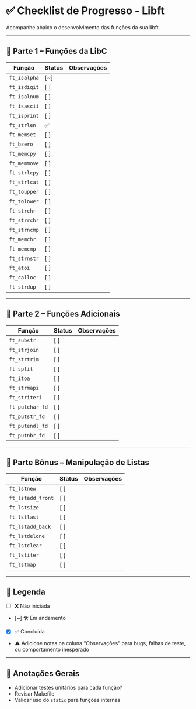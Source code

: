 # ✅ Checklist de Progresso - Libft

Acompanhe abaixo o desenvolvimento das funções da sua libft.

---

## 🔹 Parte 1 – Funções da LibC

| Função         | Status   | Observações |
|----------------|----------|-------------|
| `ft_isalpha`   | [~]      |             |
| `ft_isdigit`   | [ ]      |             |
| `ft_isalnum`   | [ ]      |             |
| `ft_isascii`   | [ ]      |             |
| `ft_isprint`   | [ ]      |             |
| `ft_strlen`    | ✅       |             |
| `ft_memset`    | [ ]      |             |
| `ft_bzero`     | [ ]      |             |
| `ft_memcpy`    | [ ]      |             |
| `ft_memmove`   | [ ]      |             |
| `ft_strlcpy`   | [ ]      |             |
| `ft_strlcat`   | [ ]      |             |
| `ft_toupper`   | [ ]      |             |
| `ft_tolower`   | [ ]      |             |
| `ft_strchr`    | [ ]      |             |
| `ft_strrchr`   | [ ]      |             |
| `ft_strncmp`   | [ ]      |             |
| `ft_memchr`    | [ ]      |             |
| `ft_memcmp`    | [ ]      |             |
| `ft_strnstr`   | [ ]      |             |
| `ft_atoi`      | [ ]      |             |
| `ft_calloc`    | [ ]      |             |
| `ft_strdup`    | [ ]      |             |

---

## 🔹 Parte 2 – Funções Adicionais

| Função         | Status   | Observações |
|----------------|----------|-------------|
| `ft_substr`    | [ ]      |             |
| `ft_strjoin`   | [ ]      |             |
| `ft_strtrim`   | [ ]      |             |
| `ft_split`     | [ ]      |             |
| `ft_itoa`      | [ ]      |             |
| `ft_strmapi`   | [ ]      |             |
| `ft_striteri`  | [ ]      |             |
| `ft_putchar_fd`| [ ]      |             |
| `ft_putstr_fd` | [ ]      |             |
| `ft_putendl_fd`| [ ]      |             |
| `ft_putnbr_fd` | [ ]      |             |

---

## 🌟 Parte Bônus – Manipulação de Listas

| Função         | Status   | Observações |
|----------------|----------|-------------|
| `ft_lstnew`      | [ ]    |             |
| `ft_lstadd_front`| [ ]    |             |
| `ft_lstsize`     | [ ]    |             |
| `ft_lstlast`     | [ ]    |             |
| `ft_lstadd_back` | [ ]    |             |
| `ft_lstdelone`   | [ ]    |             |
| `ft_lstclear`    | [ ]    |             |
| `ft_lstiter`     | [ ]    |             |
| `ft_lstmap`      | [ ]    |             |

---

## 📌 Legenda

- [ ] ❌ Não iniciada
- [~] 🛠️ Em andamento
- [x] ✅ Concluída
- ⚠️ Adicione notas na coluna “Observações” para bugs, falhas de teste, ou comportamento inesperado

---

## 📝 Anotações Gerais

- Adicionar testes unitários para cada função?
- Revisar Makefile
- Validar uso do `static` para funções internas
